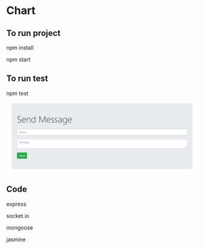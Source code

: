 # Chart

## To run project

npm install

npm start

## To run test

npm test


![Desktop screenshot](https://github.com/lisaliwebdesign/chart/blob/master/images/chart.PNG)

## Code

express

socket.io

mongoose

jasmine




